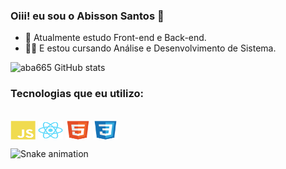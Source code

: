  ### Oiii! eu sou o Abisson Santos 👋

- 🌱 Atualmente estudo Front-end e Back-end.
- 👨‍🎓 E estou cursando Análise e Desenvolvimento de Sistema.

![aba665 GitHub stats](https://github-readme-stats.vercel.app/api?username=aba665&show_icons=true&theme=radical)<br/>
<!--[![Top Langs](https://github-readme-stats.vercel.app/api/top-langs/?username=aba665)](https://github.com/aba665/github-readme-stats)-->

### Tecnologias que eu utilizo:
  <div style="display: inline_block"><br>
  <img align="center" alt="aba-Js" height="30" width="40" src="https://raw.githubusercontent.com/devicons/devicon/master/icons/javascript/javascript-plain.svg">
  <img align="center" alt="aba-React" height="30" width="40" src="https://raw.githubusercontent.com/devicons/devicon/master/icons/react/react-original.svg">
  <img align="center" alt="aba-HTML" height="30" width="40" src="https://raw.githubusercontent.com/devicons/devicon/master/icons/html5/html5-original.svg">
  <img align="center" alt="aba-CSS" height="30" width="40" src="https://raw.githubusercontent.com/devicons/devicon/master/icons/css3/css3-original.svg">
 
</div>

  ![Snake animation](https://github.com/aba665/aba665/blob/output/github-contribution-grid-snake.svg)
